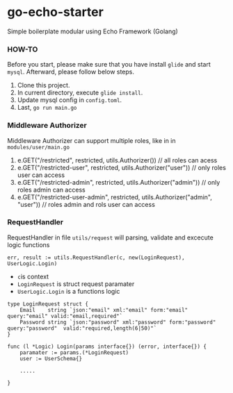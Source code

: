 # go-echo-starter
Simple boilerplate modular using Echo Framework (Golang)

### HOW-TO

Before you start, please make sure that you have install `glide` and start `mysql`. Afterward, please follow below steps.

1. Clone this project.
2. In current directory, execute `glide install`.
3. Update mysql config in `config.toml`.
3. Last, `go run main.go`

### Middleware Authorizer

Middleware Authorizer can support multiple roles, like in  in `modules/user/main.go` 

1. e.GET("/restricted", restricted, utils.Authorizer()) // all roles can acess
2. e.GET("/restricted-user", restricted, utils.Authorizer("user")) // only roles  user can access
3. e.GET("/restricted-admin", restricted, utils.Authorizer("admin")) // only roles admin can access
3. e.GET("/restricted-user-admin", restricted, utils.Authorizer("admin", "user")) // roles admin and rols user can access


### RequestHandler

RequestHandler in file `utils/request` will parsing, validate and excecute logic functions

`err, result := utils.RequestHandler(c, new(LoginRequest), UserLogic.Login)`

- `c`is context
- `LoginRequest` is struct request paramater
- `UserLogic.Login` is a functions logic


```golang
type LoginRequest struct {
	Email    string `json:"email" xml:"email" form:"email" query:"email" valid:"email,required"`
	Password string `json:"password" xml:"password" form:"password" query:"password"  valid:"required,length(6|50)"`
}
```

```golang
func (l *Logic) Login(params interface{}) (error, interface{}) {
	paramater := params.(*LoginRequest)
    user := UserSchema{}
    
    .....

}
```

